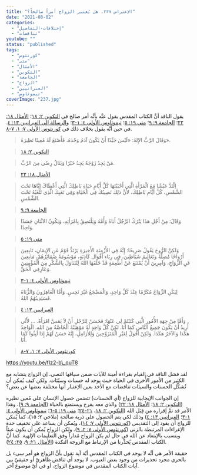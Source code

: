 ```yaml
---
title: "الإعتراض ٢٣٧، هل يُعتبر الزواج أمراً صالحاً؟"
date: "2021-08-02"
categories: 
  - "إختلافات-التفاصيل"
  - "تناقضات"
youtube: ""
status: "published"
tags: 
  - "كورنثوس"
  - "متى"
  - "الأمثال"
  - "التكوين"
  - "الجامعة"
  - "الزواج"
  - "العبرانيين"
  - "تيموثاوس"
coverImage: "237.jpg"
---
```


يقول الناقد أنَّ الكتاب المقدس يقول عنَّه بأنَّه أمر صالح في [التكوين ٢: ١٨](https://my.bible.com/bible/101/gen.2.18)؛ [الأمثال ١٨: ٢٢](https://my.bible.com/bible/101/PRO.18.22)؛ [الجامعة ٩: ٩](https://my.bible.com/bible/101/ECC.9.9)؛ [متى ١٩: ٥](https://my.bible.com/bible/101/MAT.19.5)؛ [تيموثاوس الأولى ٤: ١-٣](https://my.bible.com/bible/101/1TI.4.1-3)؛ و[الرسالة إلى العبرانيين ١٣: ٤](https://my.bible.com/bible/101/HEB.13.4). في حين أنَّه يقول بخلاف ذلك في [كورنثوس الأولى ٧: ١، ٧-٨](https://my.bible.com/bible/101/1CO.7.1,7-8).

> وَقَالَ الرَّبُّ الإِلهُ: «لَيْسَ جَيِّدًا أَنْ يَكُونَ آدَمُ وَحْدَهُ، فَأَصْنَعَ لَهُ مُعِينًا نَظِيرَهُ».

> [التكوين ٢: ١٨](https://my.bible.com/bible/101/gen.2.18)

> مَنْ يَجِدُ زَوْجَةً يَجِدُ خَيْرًا وَيَنَالُ رِضًى مِنَ الرَّبِّ.

> [الأمثال ١٨: ٢٢](https://my.bible.com/bible/101/PRO.18.22)

> اِلْتَذَّ عَيْشًا مَعَ الْمَرْأَةِ الَّتِي أَحْبَبْتَهَا كُلَّ أَيَّامِ حَيَاةِ بَاطِلِكَ الَّتِي أَعْطَاكَ إِيَّاهَا تَحْتَ الشَّمْسِ، كُلَّ أَيَّامِ بَاطِلِكَ، لأَنَّ ذلِكَ نَصِيبُكَ فِي الْحَيَاةِ وَفِي تَعَبِكَ الَّذِي تَتْعَبُهُ تَحْتَ الشَّمْسِ.

> [الجامعة ٩: ٩](https://my.bible.com/bible/101/ECC.9.9)

> وَقَالَ: مِنْ أَجْلِ هذَا يَتْرُكُ الرَّجُلُ أَبَاهُ وَأُمَّهُ وَيَلْتَصِقُ بِامْرَأَتِهِ، وَيَكُونُ الاثْنَانِ جَسَدًا وَاحِدًا.

> [متى ١٩: ٥](https://my.bible.com/bible/101/MAT.19.5)

> وَلكِنَّ الرُّوحَ يَقُولُ صَرِيحًا: إِنَّهُ فِي الأَزْمِنَةِ الأَخِيرَةِ يَرْتَدُّ قَوْمٌ عَنِ الإِيمَانِ، تَابِعِينَ أَرْوَاحًا مُضِلَّةً وَتَعَالِيمَ شَيَاطِينَ، فِي رِيَاءِ أَقْوَال كَاذِبَةٍ، مَوْسُومَةً ضَمَائِرُهُمْ، مَانِعِينَ عَنِ الزِّوَاجِ، وَآمِرِينَ أَنْ يُمْتَنَعَ عَنْ أَطْعِمَةٍ قَدْ خَلَقَهَا اللهُ لِتُتَنَاوَلَ بِالشُّكْرِ مِنَ الْمُؤْمِنِينَ وَعَارِفِي الْحَقِّ.

> [تيموثاوس الأولى ٤: ١-٣](https://my.bible.com/bible/101/1TI.4.1-3)

> لِيَكُنِ الزِّوَاجُ مُكَرَّمًا عِنْدَ كُلِّ وَاحِدٍ، وَالْمَضْجَعُ غَيْرَ نَجِسٍ. وَأَمَّا الْعَاهِرُونَ وَالزُّنَاةُ فَسَيَدِينُهُمُ اللهُ.

> [العبرانيين ١٣: ٤](https://my.bible.com/bible/101/HEB.13.4)

> وَأَمَّا مِنْ جِهَةِ الأُمُورِ الَّتِي كَتَبْتُمْ لِي عَنْهَا: فَحَسَنٌ لِلرَّجُلِ أَنْ لاَ يَمَسَّ امْرَأَةً. … لأَنِّي أُرِيدُ أَنْ يَكُونَ جَمِيعُ النَّاسِ كَمَا أَنَا. لكِنَّ كُلَّ وَاحِدٍ لَهُ مَوْهِبَتُهُ الْخَاصَّةُ مِنَ اللهِ. الْوَاحِدُ هكَذَا وَالآخَرُ هكَذَا. وَلكِنْ أَقُولُ لِغَيْرِ الْمُتَزَوِّجِينَ وَلِلأَرَامِلِ، إِنَّهُ حَسَنٌ لَهُمْ إِذَا لَبِثُوا كَمَا أَنَا.

> [كورنثوس الأولى ٧: ١، ٧-٨](https://my.bible.com/bible/101/1CO.7.1,7-8)

https://youtu.be/fIz2-b\_quT8

لقد فشل الناقد في القيام بقراءة أمينة للآيات ضمن سياقها النصي، إن الزواج يتشابه مع الكثير من الأمور الأُخرى في الحياة حيث يوجد له حسنات وسيّئات. ولكن كيف يُمكن أن تُشكِّل الحسنات والسيئات تناقضات مع الأخذ بعين الإعتبار أنها مختلفة بعضها عن بعض؟ 

إن الجوانب الإيجابية للزواج (أي الحسنات) تتضمن حصول الإنسان على مُعين نظيره ([التكوين ٢: ١٨](https://my.bible.com/bible/101/gen.2.18)؛ [الأمثال ١٨: ٢٢](https://my.bible.com/bible/101/PRO.18.22)) والذي معه يفرح ويستمتع بالحياة ([الجامعة ٩: ٩](https://my.bible.com/bible/101/ECC.9.9))، وهذا الأمر قد تمَّ إقراره من قِبَلِ الله ([التكوين ٢: ١٨](https://my.bible.com/bible/101/gen.2.18)، [٢١-٢٤](https://my.bible.com/bible/101/gen.2.21-24)؛ [متى ١٩: ٥-٦](https://my.bible.com/bible/101/MAT.19.5-6)؛ [تيموثاوس الأولى ٤: ١-٣](https://my.bible.com/bible/101/1TI.4.1-3)؛ [العبرانيين ١٣: ٤](https://my.bible.com/bible/101/HEB.13.4)) وذلك لكي يتم الحصول على ذرية صالحة (ملاخي ٢: ١٥)، كما يُمكن للزواج أن يقود إلى التقديس ([كورنثوس الأولى ٧: ١٤](https://my.bible.com/bible/101/1CO.7.14))، ويُمكن أن يساعد على تخفيف حدة الإغراءات المرتبطة بالزنى ([كورنثوس الأولى ٧: ٢، ٩](https://my.bible.com/bible/101/1CO.7.2,9)). ولكن الزواج يُمكن أن يكون عبئاً ويتسبب بالإبتعاد عن الله في حال لم يكن الزواج مُداراً وفق التعليمات الإلهية. كما أنَّ الكتاب المقدس يُحذِّرنا من الإرتباط مع الزوجة النكدة ([الأمثال ٢١: ٩](https://my.bible.com/bible/101/PRO.21.9)، [٢٥: ٢٤](https://my.bible.com/bible/101/PRO.25.24)). 

حقيقة الأمر هي أنَّه لا يوجد في الكتاب المقدس أيّة آية تقول بأنَّ الزواج هو أمر سيء بل بالحري مجرد تحذيرات من وجود بعض العيوب. لا يوجد أي تناقض ظاهريّ أو حقيقيّ بين آيات الكتاب المقدس في موضوع الزواج، أو في أيّ موضوع آخر.

